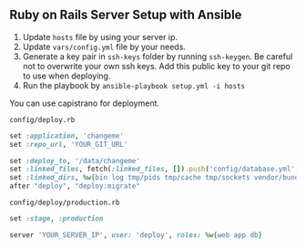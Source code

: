 ## Ruby on Rails Server Setup with Ansible

1. Update `hosts` file by using your server ip.
2. Update `vars/config.yml` file by your needs.
3. Generate a key pair in `ssh-keys` folder by running `ssh-keygen`. Be careful not to overwrite your own ssh keys. Add this public key to your git repo to use when deploying.
4. Run the playbook by `ansible-playbook setup.yml -i hosts`

You can use capistrano for deployment.


`config/deploy.rb`
```ruby
set :application, 'changeme'
set :repo_url, 'YOUR_GIT_URL'

set :deploy_to, '/data/changeme'
set :linked_files, fetch(:linked_files, []).push('config/database.yml', 'config/secrets.yml', 'config/application.yml')
set :linked_dirs, %w{bin log tmp/pids tmp/cache tmp/sockets vendor/bundle}
after "deploy", "deploy:migrate"
```


`config/deploy/production.rb`

```ruby
set :stage, :production

server 'YOUR_SERVER_IP', user: 'deploy', roles: %w{web app db}
```
